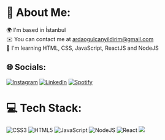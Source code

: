 # 💫 About Me:
🌍  I'm based in İstanbul<br>✉️  You can contact me at ardaogulcanyildirim@gmail.com<br>🧠  I'm learning HTML, CSS, JavaScript, ReactJS and NodeJS


## 🌐 Socials:
[![Instagram](https://img.shields.io/badge/Instagram-%23E4405F.svg?logo=Instagram&logoColor=white)](https://instagram.com/veachisx) 
[![LinkedIn](https://img.shields.io/badge/LinkedIn-%230077B5.svg?logo=linkedin&logoColor=white)](https://linkedin.com/in/arda-yıldırım-783798244)
[![Spotify](https://img.shields.io/badge/Spotify-6DA55F?style=flat-square&logo=spotify&logoColor=white)](https://open.spotify.com/user/j300mqb3760n3hrrmnb2y49ju)

# 💻 Tech Stack:
![CSS3](https://img.shields.io/badge/css3-%231572B6.svg?style=flat-square&logo=css3&logoColor=white) ![HTML5](https://img.shields.io/badge/html5-%23E34F26.svg?style=flat-square&logo=html5&logoColor=white) ![JavaScript](https://img.shields.io/badge/javascript-%23323330.svg?style=flat-square&logo=javascript&logoColor=%23F7DF1E) ![NodeJS](https://img.shields.io/badge/node.js-6DA55F?style=flat-square&logo=node.js&logoColor=white) ![React](https://img.shields.io/badge/react-%2320232a.svg?style=flat-square&logo=react&logoColor=%2361DAFB)
[![](https://visitcount.itsvg.in/api?id=ArdaYildirimm&icon=9&color=12)](https://visitcount.itsvg.in)
